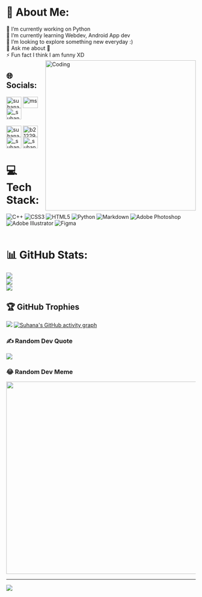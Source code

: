 # 💫 About Me:
🔭 I’m currently working on Python<br>🌱 I’m currently learning Webdev, Android App dev <br>👯 I’m looking to explore something new everyday :)<br>💬 Ask me about 🤷‍<br>⚡ Fun fact I think I am funny XD
<img align="right" alt="Coding" width="400" src="https://cdn.dribbble.com/users/2646423/screenshots/5507196/computer.gif">

## 🌐 Socials:
<p align="left">
<a href="https://twitter.com/suhana_3003" target="blank"><img align="center" src="https://raw.githubusercontent.com/rahuldkjain/github-profile-readme-generator/master/src/images/icons/Social/twitter.svg" alt="suhana_3003" height="30" width="40" /></a>
<a href="https://linkedin.com/in/ms. suhana" target="blank"><img align="center" src="https://raw.githubusercontent.com/rahuldkjain/github-profile-readme-generator/master/src/images/icons/Social/linked-in-alt.svg" alt="ms. suhana" height="30" width="40" /></a>
<a href="https://instagram.com/_suhana_3003" target="blank"><img align="center" src="https://raw.githubusercontent.com/rahuldkjain/github-profile-readme-generator/master/src/images/icons/Social/instagram.svg" alt="_suhana_3003" height="30" width="40" /></a><br><br>
<a href="https://www.codechef.com/users/suhana_3003" target="blank"><img align="center" src="https://cdn.jsdelivr.net/npm/simple-icons@3.1.0/icons/codechef.svg" alt="suhana_3003" height="30" width="40" /></a>
<a href="https://www.hackerrank.com/b21229" target="blank"><img align="center" src="https://raw.githubusercontent.com/rahuldkjain/github-profile-readme-generator/master/src/images/icons/Social/hackerrank.svg" alt="b21229" height="30" width="40" /></a>
<a href="https://codeforces.com/profile/_suhana_3003" target="blank"><img align="center" src="https://raw.githubusercontent.com/rahuldkjain/github-profile-readme-generator/master/src/images/icons/Social/codeforces.svg" alt="_suhana_3003" height="30" width="40" /></a>
<a href="https://www.leetcode.com/_suhana_3003" target="blank"><img align="center" src="https://raw.githubusercontent.com/rahuldkjain/github-profile-readme-generator/master/src/images/icons/Social/leet-code.svg" alt="_suhana_3003" height="30" width="40" /></a>
</p>

# 💻 Tech Stack:
![C++](https://img.shields.io/badge/c++-%2300599C.svg?style=for-the-badge&logo=c%2B%2B&logoColor=white) ![CSS3](https://img.shields.io/badge/css3-%231572B6.svg?style=for-the-badge&logo=css3&logoColor=white) ![HTML5](https://img.shields.io/badge/html5-%23E34F26.svg?style=for-the-badge&logo=html5&logoColor=white) ![Python](https://img.shields.io/badge/python-3670A0?style=for-the-badge&logo=python&logoColor=ffdd54) ![Markdown](https://img.shields.io/badge/markdown-%23000000.svg?style=for-the-badge&logo=markdown&logoColor=white) ![Adobe Photoshop](https://img.shields.io/badge/adobephotoshop-%2331A8FF.svg?style=for-the-badge&logo=adobephotoshop&logoColor=white) ![Adobe Illustrator](https://img.shields.io/badge/adobeillustrator-%23FF9A00.svg?style=for-the-badge&logo=adobeillustrator&logoColor=white) 	![Figma](https://img.shields.io/badge/figma-%23F24E1E.svg?style=for-the-badge&logo=figma&logoColor=white)<br><br>

# 📊 GitHub Stats:
![](https://github-readme-stats.vercel.app/api?username=Suhana3003&theme=dark&hide_border=false&include_all_commits=true&count_private=true)<br/>
![](https://github-readme-streak-stats.herokuapp.com/?user=Suhana3003&theme=dark&hide_border=false)<br/>
![](https://github-readme-stats.vercel.app/api/top-langs/?username=Suhana3003&theme=dark&hide_border=false&include_all_commits=true&count_private=true&layout=compact)

## 🏆 GitHub Trophies
![](https://github-profile-trophy.vercel.app/?username=Suhana3003&theme=radical&no-frame=false&no-bg=false&margin-w=4)
[![Suhana's GitHub activity graph](https://activity-graph.herokuapp.com/graph?username=Suhana3003&&theme=xcode)](https://github.com/suhana3003)

### ✍️ Random Dev Quote

![](https://quotes-github-readme.vercel.app/api?type=horizontal&theme=dark)

### 😂 Random Dev Meme
<p align="center">
<img src="https://random-memer.herokuapp.com/" width="512px"/></p>

---
[![](https://visitcount.itsvg.in/api?id=Suhana3003&icon=3&color=7)](https://visitcount.itsvg.in)
